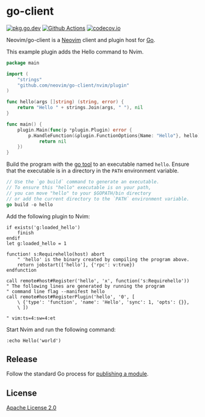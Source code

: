# go-client

[![pkg.go.dev][pkg.go.dev-badge]][pkg.go.dev]
[![Github Actions][Github Actions Badge]][Github Actions]
[![codecov.io][codecov-badge]][codecov]

Neovim/go-client is a [Neovim](https://neovim.io/) client and plugin host for [Go](https://golang.org/).

This example plugin adds the Hello command to Nvim.

```go
package main

import (
    "strings"
    "github.com/neovim/go-client/nvim/plugin"
)

func hello(args []string) (string, error) {
    return "Hello " + strings.Join(args, " "), nil
}

func main() {
    plugin.Main(func(p *plugin.Plugin) error {
        p.HandleFunction(&plugin.FunctionOptions{Name: "Hello"}, hello)
            return nil
    })
}
```

Build the program with the [go tool](https://golang.org/cmd/go/) to an
executable named `hello`. Ensure that the executable is in a directory in
the `PATH` environment variable.

```go
// Use the `go build` command to generate an executable.
// To ensure this "hello" executable is on your path,
// you can move "hello" to your $GOPATH/bin directory
// or add the current directory to the `PATH` environment variable.
go build -o hello
```

Add the following plugin to Nvim:

```vim
if exists('g:loaded_hello')
    finish
endif
let g:loaded_hello = 1

function! s:Requirehello(host) abort
    " 'hello' is the binary created by compiling the program above.
    return jobstart(['hello'], {'rpc': v:true})
endfunction

call remote#host#Register('hello', 'x', function('s:Requirehello'))
" The following lines are generated by running the program
" command line flag --manifest hello
call remote#host#RegisterPlugin('hello', '0', [
    \ {'type': 'function', 'name': 'Hello', 'sync': 1, 'opts': {}},
    \ ])

" vim:ts=4:sw=4:et
```

Start Nvim and run the following command:

```vim
:echo Hello('world')
```

Release
-------

Follow the standard Go process for [publishing a module](https://go.dev/doc/modules/publishing). 

License
-------

[Apache License 2.0](https://github.com/neovim/go-client/blob/master/LICENSE)

<!-- badge links -->
[pkg.go.dev]: https://pkg.go.dev/github.com/neovim/go-client
[Github Actions]: https://github.com/neovim/go-client/actions
[codecov]: https://app.codecov.io/gh/neovim/go-client

[pkg.go.dev-badge]: https://pkg.go.dev/badge/github.com/neovim/go-client.svg
[Github Actions Badge]: https://img.shields.io/github/workflow/status/go-clang/gen/Test/main?label=test&logo=github&style=flat-square
[codecov-badge]: https://img.shields.io/codecov/c/github/neovim/go-client/master?logo=codecov&style=flat-square
